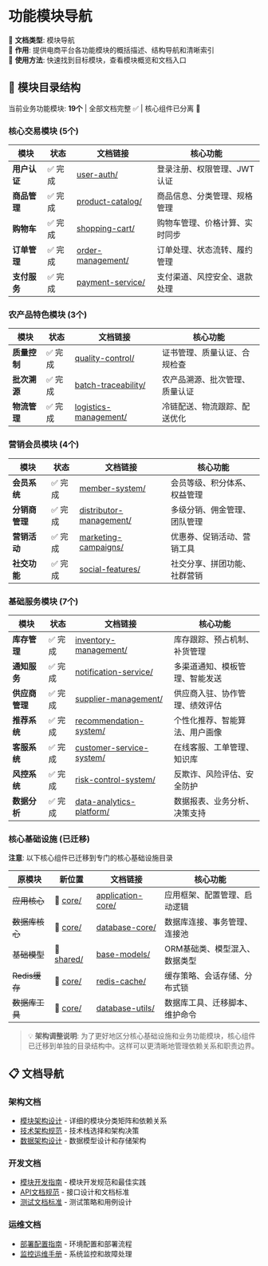 # 功能模块导航

📝 **文档类型**: 模块导航  
📍 **作用**: 提供电商平台各功能模块的概括描述、结构导航和清晰索引  
🔗 **使用方法**: 快速找到目标模块，查看模块概览和文档入口

## 📂 模块目录结构

当前业务功能模块: **19个** | 全部文档完整 ✅ | 核心组件已分离 🔧

### 核心交易模块 (5个)

| 模块 | 状态 | 文档链接 | 核心功能 |
|------|------|----------|----------|
| **用户认证** | ✅ 完成 | [user-auth/](./user-auth/) | 登录注册、权限管理、JWT认证 |
| **商品管理** | ✅ 完成 | [product-catalog/](./product-catalog/) | 商品信息、分类管理、规格管理 |
| **购物车** | ✅ 完成 | [shopping-cart/](./shopping-cart/) | 购物车管理、价格计算、实时同步 |
| **订单管理** | ✅ 完成 | [order-management/](./order-management/) | 订单处理、状态流转、履约管理 |
| **支付服务** | ✅ 完成 | [payment-service/](./payment-service/) | 支付渠道、风控安全、退款处理 |

### 农产品特色模块 (3个)

| 模块 | 状态 | 文档链接 | 核心功能 |
|------|------|----------|----------|
| **质量控制** | ✅ 完成 | [quality-control/](./quality-control/) | 证书管理、质量认证、合规检查 |
| **批次溯源** | ✅ 完成 | [batch-traceability/](./batch-traceability/) | 农产品溯源、批次管理、质量认证 |
| **物流管理** | ✅ 完成 | [logistics-management/](./logistics-management/) | 冷链配送、物流跟踪、配送优化 |

### 营销会员模块 (4个)

| 模块 | 状态 | 文档链接 | 核心功能 |
|------|------|----------|----------|
| **会员系统** | ✅ 完成 | [member-system/](./member-system/) | 会员等级、积分体系、权益管理 |
| **分销商管理** | ✅ 完成 | [distributor-management/](./distributor-management/) | 多级分销、佣金管理、团队管理 |
| **营销活动** | ✅ 完成 | [marketing-campaigns/](./marketing-campaigns/) | 优惠券、促销活动、营销工具 |
| **社交功能** | ✅ 完成 | [social-features/](./social-features/) | 社交分享、拼团功能、社群营销 |

### 基础服务模块 (7个)

| 模块 | 状态 | 文档链接 | 核心功能 |
|------|------|----------|----------|
| **库存管理** | ✅ 完成 | [inventory-management/](./inventory-management/) | 库存跟踪、预占机制、补货管理 |
| **通知服务** | ✅ 完成 | [notification-service/](./notification-service/) | 多渠道通知、模板管理、智能发送 |
| **供应商管理** | ✅ 完成 | [supplier-management/](./supplier-management/) | 供应商入驻、协作管理、绩效评估 |
| **推荐系统** | ✅ 完成 | [recommendation-system/](./recommendation-system/) | 个性化推荐、智能算法、用户画像 |
| **客服系统** | ✅ 完成 | [customer-service-system/](./customer-service-system/) | 在线客服、工单管理、知识库 |
| **风控系统** | ✅ 完成 | [risk-control-system/](./risk-control-system/) | 反欺诈、风险评估、安全防护 |
| **数据分析** | ✅ 完成 | [data-analytics-platform/](./data-analytics-platform/) | 数据报表、业务分析、决策支持 |

### 核心基础设施 (已迁移)

**注意**: 以下核心组件已迁移到专门的核心基础设施目录

| 原模块 | 新位置 | 文档链接 | 核心功能 |
|--------|-------|----------|----------|
| ~~应用核心~~ | 📁 [core/](../core/) | [application-core/](../core/application-core/) | 应用框架、配置管理、启动逻辑 |
| ~~数据库核心~~ | 📁 [core/](../core/) | [database-core/](../core/database-core/) | 数据库连接、事务管理、连接池 |
| ~~基础模型~~ | 📁 [shared/](../shared/) | [base-models/](../shared/base-models/) | ORM基础类、模型混入、数据类型 |
| ~~Redis缓存~~ | 📁 [core/](../core/) | [redis-cache/](../core/redis-cache/) | 缓存策略、会话存储、分布式锁 |
| ~~数据库工具~~ | 📁 [core/](../core/) | [database-utils/](../core/database-utils/) | 数据库工具、迁移脚本、维护命令 |

> 💡 **架构调整说明**: 为了更好地区分核心基础设施和业务功能模块，核心组件已迁移到单独的目录结构中。这样可以更清晰地管理依赖关系和职责边界。

## 📋 文档导航

### 架构文档
- [模块架构设计](../architecture/modules/) - 详细的模块分类矩阵和依赖关系
- [技术架构规范](../architecture/technical/) - 技术栈选择和架构决策
- [数据架构设计](../architecture/data/) - 数据模型设计和存储架构

### 开发文档
- [模块开发指南](../development/modules/) - 模块开发规范和最佳实践
- [API文档规范](../api/README.md) - 接口设计和文档标准
- [测试文档标准](../development/testing/) - 测试策略和用例设计

### 运维文档
- [部署配置指南](../operations/deployment/) - 环境配置和部署流程
- [监控运维手册](../operations/monitoring/) - 系统监控和故障处理